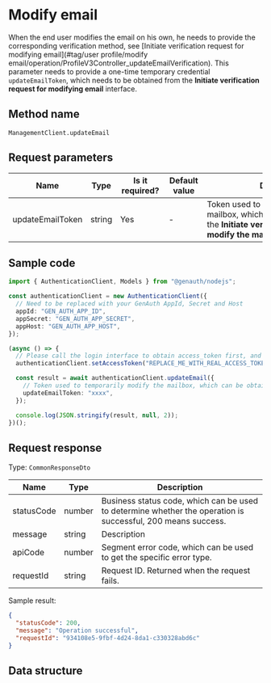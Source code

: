 # Modify email

<!--
Warning ⚠️:
Do not modify this document directly,
https://github.com/Authing/authing-docs-factory
Use this project to generate
-->

<LastUpdated />

When the end user modifies the email on his own, he needs to provide the corresponding verification method, see [Initiate verification request for modifying email](#tag/user profile/modify email/operation/ProfileV3Controller_updateEmailVerification).
This parameter needs to provide a one-time temporary credential `updateEmailToken`, which needs to be obtained from the **Initiate verification request for modifying email** interface.

## Method name

`ManagementClient.updateEmail`

## Request parameters

| Name             | Type   | <div style="width:80px">Is it required?</div> | <div style="width:60px">Default value</div> | <div style="width:300px">Description</div>                                                                                                      | <div style="width:200px">Sample value</div> |
| ---------------- | ------ | --------------------------------------------- | ------------------------------------------- | ----------------------------------------------------------------------------------------------------------------------------------------------- | ------------------------------------------- |
| updateEmailToken | string | Yes                                           | -                                           | Token used to temporarily modify the mailbox, which can be obtained from the **Initiate verification request to modify the mailbox** interface. | `xxxx`                                      |

## Sample code

```ts
import { AuthenticationClient, Models } from "@genauth/nodejs";

const authenticationClient = new AuthenticationClient({
  // Need to be replaced with your GenAuth AppId, Secret and Host
  appId: "GEN_AUTH_APP_ID",
  appSecret: "GEN_AUTH_APP_SECRET",
  appHost: "GEN_AUTH_APP_HOST",
});

(async () => {
  // Please call the login interface to obtain access_token first, and call the setAccessToken method to set access_token
  authenticationClient.setAccessToken("REPLACE_ME_WITH_REAL_ACCESS_TOKEN");

  const result = await authenticationClient.updateEmail({
    // Token used to temporarily modify the mailbox, which can be obtained from the verification request interface for initiating mailbox modification.
    updateEmailToken: "xxxx",
  });

  console.log(JSON.stringify(result, null, 2));
})();
```

## Request response

Type: `CommonResponseDto`

| Name       | Type   | Description                                                                                                  |
| ---------- | ------ | ------------------------------------------------------------------------------------------------------------ |
| statusCode | number | Business status code, which can be used to determine whether the operation is successful, 200 means success. |
| message    | string | Description                                                                                                  |
| apiCode    | number | Segment error code, which can be used to get the specific error type.                                        |
| requestId  | string | Request ID. Returned when the request fails.                                                                 |

Sample result:

```json
{
  "statusCode": 200,
  "message": "Operation successful",
  "requestId": "934108e5-9fbf-4d24-8da1-c330328abd6c"
}
```

## Data structure
